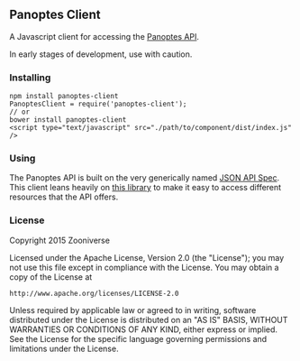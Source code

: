 ## Panoptes Client

A Javascript client for accessing the [Panoptes API](github.com/zooniverse/Panoptes).

In early stages of development, use with caution.

### Installing

```
npm install panoptes-client
PanoptesClient = require('panoptes-client');
// or
bower install panoptes-client
<script type="text/javascript" src="./path/to/component/dist/index.js" />
```

### Using

The Panoptes API is built on the very generically named [JSON API Spec](http://jsonapi.org/). This client leans heavily on [this library](github.com/brian-c/json-api-client) to make it easy to access different resources that the API offers.

### License

Copyright 2015 Zooniverse

Licensed under the Apache License, Version 2.0 (the "License");
you may not use this file except in compliance with the License.
You may obtain a copy of the License at

    http://www.apache.org/licenses/LICENSE-2.0

Unless required by applicable law or agreed to in writing, software
distributed under the License is distributed on an "AS IS" BASIS,
WITHOUT WARRANTIES OR CONDITIONS OF ANY KIND, either express or implied.
See the License for the specific language governing permissions and
limitations under the License.

